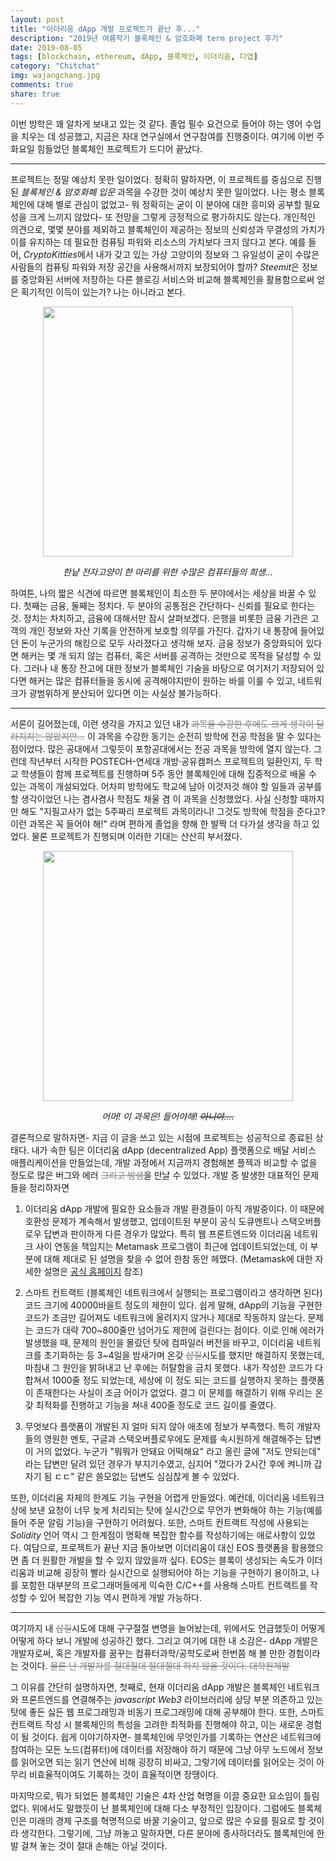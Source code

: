 ```yaml
---
layout: post
title: "이더리움 dApp 개발 프로젝트가 끝난 후..."
description: "2019년 여름학기 블록체인 & 암호화폐 term project 후기"
date: 2019-08-05
tags: [blockchain, ethereum, dApp, 블록체인, 이더리움, 디앱]
category: "Chitchat"
img: wajangchang.jpg
comments: true
share: true
---
```



이번 방학은 꽤 알차게 보내고 있는 것 같다. 졸업 필수 요건으로 들어야 하는 영어 수업을 치우는 데 성공했고, 지금은 자대 연구실에서 연구참여를 진행중이다. 여기에 이번 주 화요일 힘들었던 블록체인 프로젝트가 드디어 끝났다. 

***

프로젝트는 정말 예상치 못한 일이었다. 정확히 말하자면, 이 프로젝트를 중심으로 진행된 *블록체인 & 암호화폐 입문* 과목을 수강한 것이 예상치 못한 일이었다. 나는 평소 블록체인에 대해 별로 관심이 없었고- 뭐 정확히는 굳이 이 분야에 대한 흥미와 공부할 필요성을 크게 느끼지 않았다- 또 전망을 그렇게 긍정적으로 평가하지도 않는다. 개인적인 의견으로, 몇몇 분야를 제외하고 블록체인이 제공하는 정보의 신뢰성과 무결성의 가치가 이를 유지하는 데 필요한 컴퓨팅 파워와 리소스의 가치보다 크지 않다고 본다. 예를 들어, *CryptoKitties*에서 내가 갖고 있는 가상 고양이의 정보와 그 유일성이 굳이 수많은 사람들의 컴퓨팅 파워와 저장 공간을 사용해서까지 보장되어야 할까? *Steemit*은 정보를 중앙화된 서버에 저장하는 다른 블로깅 서비스와 비교해 블록체인을 활용함으로써 얻은 획기적인 이득이 있는가? 나는 아니라고 본다. 

<center><img src="https://jeonhyun97.github.io/images/kitty.jpg" width="400" ></center>

*<center>한낱 전자고양이 한 마리를 위한 수많은 컴퓨터들의 희생...</center>*

하여튼, 나의 짧은 식견에 따르면 블록체인이 최소한 두 분야에서는 세상을 바꿀 수 있다. 첫째는 금융, 둘째는 정치다. 두 분야의 공통점은 간단하다- 신뢰를 필요로 한다는 것. 정치는 차치하고, 금융에 대해서만 잠시 살펴보겠다. 은행을 비롯한 금융 기관은 고객의 개인 정보와 자산 기록을 안전하게 보호할 의무를 가진다. 갑자기 내 통장에 들어있던 돈이 누군가의 해킹으로 모두 사라졌다고 생각해 보자. 금융 정보가 중앙화되어 있다면 해커는 몇 개 되지 않는 컴퓨터, 혹은 서버를 공격하는 것만으로 목적을 달성할 수 있다. 그러나 내 통장 잔고에 대한 정보가 블록체인 기술을 바탕으로 여기저기 저장되어 있다면 해커는 많은 컴퓨터들을 동시에 공격해야지만이 원하는 바를 이룰 수 있고, 네트워크가 광범위하게 분산되어 있다면 이는 사실상 불가능하다. 

***

서론이 길어졌는데, 이런 생각을 가지고 있던 내가 <span style="color:gray">~~과목을 수강한 후에도 크게 생각이 달라지지는 않았지만...~~</span> 이 과목을 수강한 동기는 순전히 방학에 전공 학점을 딸 수 있다는 점이었다. 많은 공대에서 그렇듯이 포항공대에서는 전공 과목을 방학에 열지 않는다. 그런데 작년부터 시작한 POSTECH-연세대 개방‧공유캠퍼스 프로젝트의 일환인지, 두 학교 학생들이 함께 프로젝트를 진행하며 5주 동안 블록체인에 대해 집중적으로 배울 수 있는 과목이 개설되었다. 어차피 방학에도 학교에 남아 이것저것 해야 할 일들과 공부를 할 생각이었던 나는 겸사겸사 학점도 채울 겸 이 과목을 신청했었다. 사실 신청할 때까지만 해도 "지필고사가 없는 5주짜리 프로젝트 과목이라니! 그것도 방학에 학점을 준다고? 이런 과목은 꼭 들어야 해!" 라며 편하게 졸업을 향해 한 발짝 더 다가설 생각을 하고 있었다. 물론 프로젝트가 진행되며 이러한 기대는 산산히 부서졌다. 

<center><img src="https://jeonhyun97.github.io/images/sayahae.jpg" width="400" ></center>

*<center>어머! 이 과목은! 들어야해! <del>아니야....</del></center>*

결론적으로 말하자면- 지금 이 글을 쓰고 있는 시점에 프로젝트는 성공적으로 종료된 상태다. 내가 속한 팀은 이더리움 dApp (decentralized App) 플랫폼으로 배달 서비스 애플리케이션을 만들었는데, 개발 과정에서 지금까지 경험해본 플젝과 비교할 수 없을 정도로 많은 버그와 에러 <span style="color:gray">~~그리고 밤샘~~</span>을 만날 수 있었다. 개발 중 발생한 대표적인 문제들을 정리하자면

1. 이더리움 dApp 개발에 필요한 요소들과 개발 환경들이 아직 개발중이다. 이 때문에 호환성 문제가 계속해서 발생했고, 업데이트된 부분이 공식 도큐멘트나 스택오버플로우 답변과 판이하게 다른 경우가 많았다. 특히 웹 프론트엔드와 이더리움 네트워크 사이 연동을 책임지는 Metamask 프로그램이 최근에 업데이트되었는데, 이 부분에 대해 제대로 된 설명을 찾을 수 없어 한참 동안 헤맸다. (Metamask에 대한 자세한 설명은 [공식 홈페이지](https://metamask.io/) 참조)

2. 스마트 컨트랙트 (블록체인 네트워크에서 실행되는 프로그램이라고 생각하면 된다) 코드 크기에 40000바을트 정도의 제한이 있다. 쉽게 말해, dApp의 기능을 구현한 코드가 조금만 길어져도 네트워크에 올려지지 않거나 제대로 작동하지 않는다. 문제는 코드가 대략 700~800줄만 넘어가도 제한에 걸린다는 점이다. 이로 인해 에러가 발생했을 때, 문제의 원인을 몰랐던 탓에 컴파일러 버전을 바꾸고, 이더리움 네트워크를 초기화하는 등 3~4일을 밤새가며 온갖 <span style="color:gray">~~삽질~~</span>시도를 했지만 해결하지 못했는데, 마침내 그 원인을 밝혀내고 난 후에는 허탈함을 금치 못했다. 내가 작성한 코드가 다 합쳐서 1000줄 정도 되었는데, 세상에 이 정도 되는 코드를 실행하지 못하는 플랫폼이 존재한다는 사실이 조금 어이가 없었다. 결그 이 문제를 해결하기 위해 우리는 온갖 최적화를 진행하고 기능을 쳐내 400줄 정도로 코드 길이를 줄였다. 

3. 무엇보다 플랫폼이 개발된 지 얼마 되지 않아 애초에 정보가 부족했다. 특히 개발자들의 영원한 멘토, 구글과 스택오버플로우에도 문제를 속시원하게 해결해주는 답변이 거의 없었다. 누군가 "뭐뭐가 안돼요 어떡해요" 라고 올린 글에 "저도 안되는데" 라는 답변만 달려 있던 경우가 부지기수였고, 심지어 "껐다가 2시간 후에 켜니까 갑자기 됨 ㄷㄷ" 같은 쓸모없는 답변도 심심찮게 볼 수 있었다.  

또한, 이더리움 자체의 한계도 기능 구현을 어렵게 만들었다. 예컨데, 이더리움 네트워크상에 보낸 요청이 너무 늦게 처리되는 탓에 실시간으로 무언가 변화해야 하는 기능(예를 들어 주문 알림 기능)을 구현하기 어려웠다. 또한, 스마트 컨트랙트 작성에 사용되는 *Solidity* 언어 역시 그 한계점이 명확해 복잡한 함수를 작성하기에는 애로사항이 있었다. 여담으로, 프로젝트가 끝난 지금 돌아보면 이더리움이 대신 EOS 플랫폼을 활용했으면 좀 더 원활한 개발을 할 수 있지 않았을까 싶다. EOS는 블록이 생성되는 속도가 이더리움과 비교해 굉장히 빨라 실시간으로 실행되어야 하는 기능을 구현하기 용이하고, 나를 포함한 대부분의 프로그래머들에게 익숙한 C/C++를 사용해 스마트 컨트랙트를 작성할 수 있어 복잡한 기능 역시 편하게 개발 가능하다. 

***

여기까지 내 <span style="color:gray">~~삽질~~</span>시도에 대해 구구절절 변명을 늘어놨는데, 위에서도 언급했듯이 어떻게 어떻게 하다 보니 개발에 성공하긴 했다. 그리고 여기에 대한 내 소감은- dApp 개발은 개발자로써, 혹은 개발자를 꿈꾸는 컴퓨터과학/공학도로써 한번쯤 해 볼 만한 경험이라는 것이다. <span style="color:gray">~~물론 난 개발자를 절대절대 절대절대 하지 않을 것이다. 대학원제발~~</span> 

그 이유를 간단히 설명하자면, 첫째로, 현재 이더리움 dApp 개발은 블록체인 네트워크와 프론트엔드를 연결해주는 *javascript Web3* 라이브러리에 상당 부분 의존하고 있는 탓에 좋든 싫든 웹 프로그래밍과 비동기 프로그래밍에 대해 공부해야 한다. 또한, 스마트 컨트랙트 작성 시 블록체인의 특성을 고려한 최적화를 진행해야 하고, 이는 새로운 경험이 될 것이다. 쉽게 이야기하자면- 블록체인에 무엇인가를 기록하는 연산은 네트워크에 참여하는 모든 노드(컴퓨터)에 데이터를 저장해야 하기 때문에 그냥 아무 노드에서 정보를 읽어오면 되는 읽기 연산에 비해 굉장히 비싸고, 그렇기에 데이터를 읽어오는 것이 아무리 비효율적이여도 기록하는 것이 효율적이면 장땡이다. 

마지막으로, 뭐가 되었든 블록체인 기술은 4차 산업 혁명을 이끌 중요한 요소임이 틀림없다. 위에서도 말했듯이 난 블록체인에 대해 다소 부정적인 입장이다. 그럼에도 블록체인은 미래의 경제 구조를 혁명적으로 바꿀 기술이고, 앞으로 많은 수요를 필요로 할 것이라 생각한다. 그렇기에, 그냥 까놓고 말하자면, 다른 분야에 종사하더라도 블록체인에 한 발 걸쳐 놓는 것이 절대 손해는 아닐 것이다. 


